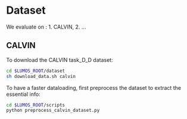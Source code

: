 # Dataset

We evaluate on : 1. CALVIN, 2. ...


## CALVIN

To download the CALVIN task_D_D dataset:
```bash
cd $LUMOS_ROOT/dataset
sh download_data.sh calvin
```

To have a faster dataloading, first preprocess the dataset to extract the essential info:
```bash
cd $LUMOS_ROOT/scripts
python preprocess_calvin_dataset.py
```
